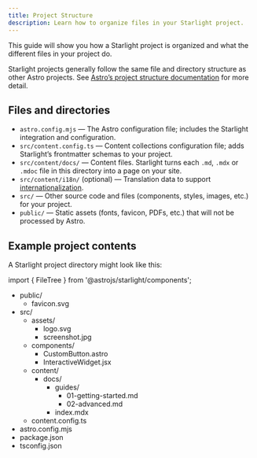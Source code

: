 ```yaml
---
title: Project Structure
description: Learn how to organize files in your Starlight project.
---
```


This guide will show you how a Starlight project is organized and what the different files in your project do.

Starlight projects generally follow the same file and directory structure as other Astro projects. See [Astro’s project structure documentation](https://docs.astro.build/en/basics/project-structure/) for more detail.

## Files and directories

- `astro.config.mjs` — The Astro configuration file; includes the Starlight integration and configuration.
- `src/content.config.ts` — Content collections configuration file; adds Starlight’s frontmatter schemas to your project.
- `src/content/docs/` — Content files. Starlight turns each `.md`, `.mdx` or `.mdoc` file in this directory into a page on your site.
- `src/content/i18n/` (optional) — Translation data to support [internationalization](/guides/i18n/).
- `src/` — Other source code and files (components, styles, images, etc.) for your project.
- `public/` — Static assets (fonts, favicon, PDFs, etc.) that will not be processed by Astro.

## Example project contents

A Starlight project directory might look like this:

import { FileTree } from '@astrojs/starlight/components';

<FileTree>

- public/
  - favicon.svg
- src/
  - assets/
    - logo.svg
    - screenshot.jpg
  - components/
    - CustomButton.astro
    - InteractiveWidget.jsx
  - content/
    - docs/
      - guides/
        - 01-getting-started.md
        - 02-advanced.md
      - index.mdx
  - content.config.ts
- astro.config.mjs
- package.json
- tsconfig.json

</FileTree>